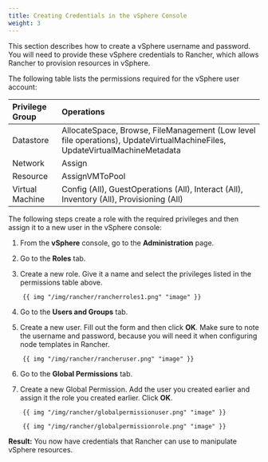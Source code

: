 ```yaml
---
title: Creating Credentials in the vSphere Console
weight: 3
---
```


This section describes how to create a vSphere username and password. You will need to provide these vSphere credentials to Rancher, which allows Rancher to provision resources in vSphere.

The following table lists the permissions required for the vSphere user account:

| Privilege Group       | Operations  |
|:----------------------|:-----------------------------------------------------------------------|
| Datastore             | AllocateSpace, Browse, FileManagement (Low level file operations), UpdateVirtualMachineFiles, UpdateVirtualMachineMetadata |
| Network               | Assign |
| Resource              | AssignVMToPool |
| Virtual Machine       | Config (All), GuestOperations (All), Interact (All), Inventory (All), Provisioning (All) |

The following steps create a role with the required privileges and then assign it to a new user in the vSphere console:

1. From the **vSphere** console, go to the **Administration** page.

2. Go to the **Roles** tab.

3. Create a new role.  Give it a name and select the privileges listed in the permissions table above.
```img
    {{ img "/img/rancher/rancherroles1.png" "image" }}
```
4. Go to the **Users and Groups** tab.

5. Create a new user. Fill out the form and then click **OK**. Make sure to note the username and password, because you will need it when configuring node templates in Rancher.
```img
    {{ img "/img/rancher/rancheruser.png" "image" }}
```
6. Go to the **Global Permissions** tab.

7. Create a new Global Permission. Add the user you created earlier and assign it the role you created earlier. Click **OK**.
```img
    {{ img "/img/rancher/globalpermissionuser.png" "image" }}
    
    {{ img "/img/rancher/globalpermissionrole.png" "image" }}
```
**Result:** You now have credentials that Rancher can use to manipulate vSphere resources.
